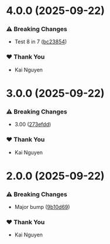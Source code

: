 # 4.0.0 (2025-09-22)

### ⚠️  Breaking Changes

- Test 8 in 7 ([bc23854](https://github.com/kai-nguyen-aligent/microservice-development-utilities/commit/bc23854))

### ❤️ Thank You

- Kai Nguyen

# 3.0.0 (2025-09-22)

### ⚠️  Breaking Changes

- 3.00 ([273efdd](https://github.com/kai-nguyen-aligent/microservice-development-utilities/commit/273efdd))

### ❤️ Thank You

- Kai Nguyen

# 2.0.0 (2025-09-22)

### ⚠️  Breaking Changes

- Major bump ([9b10d69](https://github.com/kai-nguyen-aligent/microservice-development-utilities/commit/9b10d69))

### ❤️ Thank You

- Kai Nguyen